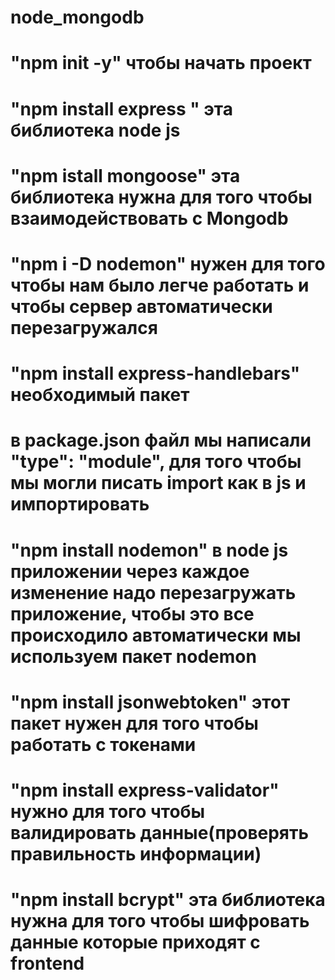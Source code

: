 # node_mongodb

# "npm init -y" чтобы начать проект 
# "npm install express " эта библиотека node js
# "npm istall mongoose" эта библиотека нужна для того чтобы взаимодействовать с Mongodb
# "npm i -D nodemon" нужен для того чтобы нам было легче работать и чтобы сервер автоматически перезагружался
# "npm install express-handlebars" необходимый пакет
# в package.json файл мы написали "type": "module", для того чтобы мы могли писать import как в js и импортировать 
# "npm install nodemon" в node js приложении через каждое изменение надо перезагружать приложение, чтобы это все происходило автоматически мы используем пакет nodemon
# "npm install jsonwebtoken" этот пакет нужен для того чтобы работать с токенами
# "npm install express-validator" нужно для того чтобы валидировать данные(проверять правильность информации)
# "npm install bcrypt" эта библиотека нужна для того чтобы шифровать данные которые приходят с frontend
